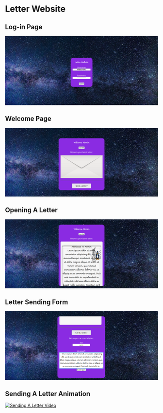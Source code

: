 # Letter Website
## Log-in Page
![photo of login page](loginPage.png)
## Welcome Page
![photo of welcome page](welcomePage.png)
## Opening A Letter
![photo of letter open](openLetter.png)
## Letter Sending Form
![photo of the webpage](sendLetter.png)
## Sending A Letter Animation
[![Sending A Letter Video](http://img.youtube.com/vi/h_4qkHx15c8/0.jpg)](http://www.youtube.com/watch?v=h_4qkHx15c8XAMVzS13HY0 "Sending A Letter Video")
